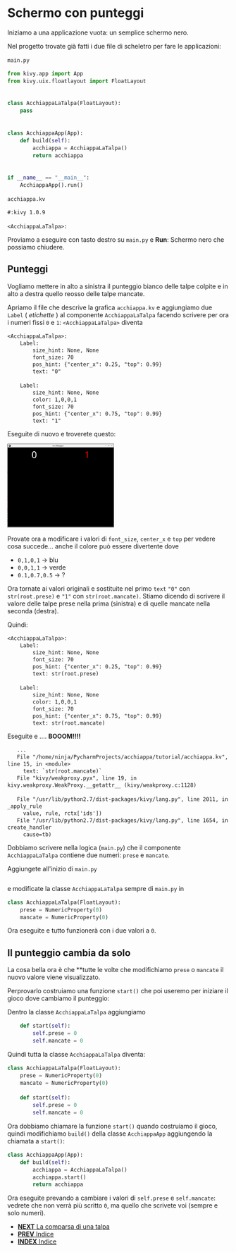 # Schermo con punteggi

Iniziamo a una applicazione vuota: un semplice schermo nero.

Nel progetto trovate già fatti i due file di scheletro per fare le applicazioni:

`main.py`

```python
from kivy.app import App
from kivy.uix.floatlayout import FloatLayout


class AcchiappaLaTalpa(FloatLayout):
    pass


class AcchiappaApp(App):
    def build(self):
        acchiappa = AcchiappaLaTalpa()
        return acchiappa


if __name__ == "__main__":
    AcchiappaApp().run()
```

`acchiappa.kv`
```kv
#:kivy 1.0.9

<AcchiappaLaTalpa>:
```

Proviamo a eseguire con tasto destro su `main.py` e **Run**: Schermo nero che possiamo chiudere.

## Punteggi

Vogliamo mettere in alto a sinistra il punteggio bianco delle talpe colpite e in alto a destra quello reosso delle talpe 
mancate.

Apriamo il file che descrive la grafica `acchiappa.kv` e aggiungiamo due `Label` ( *etichette* ) al componente 
`AcchiappaLaTalpa` facendo scrivere per ora i numeri fissi `0` e `1`: `<AcchiappaLaTalpa>` diventa

```kv
<AcchiappaLaTalpa>:
    Label:
        size_hint: None, None
        font_size: 70
        pos_hint: {"center_x": 0.25, "top": 0.99}
        text: "0"

    Label:
        size_hint: None, None
        color: 1,0,0,1
        font_size: 70
        pos_hint: {"center_x": 0.75, "top": 0.99}
        text: "1"
```

Eseguite di nuovo e troverete questo:

![Punteggio](punteggio.png)

Provate ora a modificare i valori di `font_size`, `center_x` e `top` per vedere cosa succede... anche il colore può 
essere divertente dove 
 * `0,1,0,1` -> blu
 * `0,0,1,1` -> verde
 * `0.1,0.7,0.5` -> ?

Ora tornate ai valori originali e sostituite nel primo `text` `"0"` con `str(root.prese)` e `"1"` con 
`str(root.mancate)`. Stiamo dicendo di scrivere il valore delle talpe prese nella prima (sinistra) e di
quelle mancate nella seconda (destra).

Quindi:

```kv
<AcchiappaLaTalpa>:
    Label:
        size_hint: None, None
        font_size: 70
        pos_hint: {"center_x": 0.25, "top": 0.99}
        text: str(root.prese)

    Label:
        size_hint: None, None
        color: 1,0,0,1
        font_size: 70
        pos_hint: {"center_x": 0.75, "top": 0.99}
        text: str(root.mancate)
```

Eseguite e .... **BOOOM!!!!**

```
   ...
   File "/home/ninja/PycharmProjects/acchiappa/tutorial/acchiappa.kv", line 15, in <module>
     text: `str(root.mancate)`
   File "kivy/weakproxy.pyx", line 19, in kivy.weakproxy.WeakProxy.__getattr__ (kivy/weakproxy.c:1128)
 
   File "/usr/lib/python2.7/dist-packages/kivy/lang.py", line 2011, in _apply_rule
     value, rule, rctx['ids'])
   File "/usr/lib/python2.7/dist-packages/kivy/lang.py", line 1654, in create_handler
     cause=tb)
```

Dobbiamo scrivere nella logica (`main.py`) che il componente `AcchiappaLaTalpa` contiene due numeri: `prese` e 
`mancate`.

Aggiungete all'inizio di `main.py`

```python
```

e modificate la classe `AcchiappaLaTalpa` sempre di `main.py` in

```python
class AcchiappaLaTalpa(FloatLayout):
    prese = NumericProperty(0)
    mancate = NumericProperty(0)
```

Ora eseguite e tutto funzionerà con i due valori a `0`.

## Il punteggio cambia da solo

La cosa bella ora è che **tutte le volte che modifichiamo `prese` o `mancate` il nuovo valore viene visualizzato.

Perprovarlo costruiamo una funzione `start()` che poi useremo per iniziare il gioco dove cambiamo il punteggio:

Dentro la classe `AcchiappaLaTalpa` aggiungiamo

```python
    def start(self):
        self.prese = 0
        self.mancate = 0
```

Quindi tutta la classe `AcchiappaLaTalpa` diventa:

```python
class AcchiappaLaTalpa(FloatLayout):
    prese = NumericProperty(0)
    mancate = NumericProperty(0)

    def start(self):
        self.prese = 0
        self.mancate = 0
```

Ora dobbiamo chiamare la funzione `start()` quando costruiamo il gioco, quindi modifichiamo `build()` della classe
`AcchiappaApp` aggiungendo la chiamata a `start()`:

```python
class AcchiappaApp(App):
    def build(self):
        acchiappa = AcchiappaLaTalpa()
        acchiappa.start()
        return acchiappa
```

Ora eseguite prevando a cambiare i valori di `self.prese` e `self.mancate`: vedrete che non verrà più scritto
`0`, ma quello che scrivete voi (sempre e solo numeri).

* [**NEXT** La comparsa di una talpa](una_talpa.md)
* [**PREV** Indice](start.md)
* [**INDEX** Indice](start.md)

